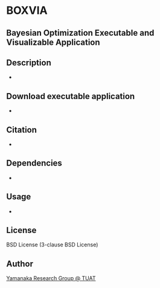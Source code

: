 # BOXVIA
## Bayesian Optimization Executable and Visualizable Application

## Description
-

## Download executable application
-

## Citation 
-

## Dependencies 
- 

## Usage
- 

## License
BSD License (3-clause BSD License)

## Author
[Yamanaka Research Group @ TUAT](http://web.tuat.ac.jp/~yamanaka/)
